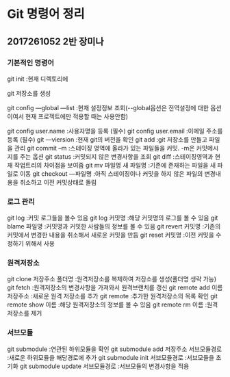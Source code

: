 <h1>Git 명령어 정리</h1>
<h2>2017261052
 2반 장미나 </h2>
<h3>기본적인 명령어</h3> 
<p>git init :현재 디렉토리에</p> 
<p>git 저장소를 생성</p>
<p>git config —global —list :현재 설정정보 조회(--global옵션은 전역설정에 대한 옵션이여서 현재 프로젝트에만 적용할 때는 사용안함)</p> 
git config user.name :사용자명을 등록 (필수)
git config user.email :이메일 주소를 등록 (필수)
git —viersion :현재 git의 버전을 확인 
git add :git 저장소를 만들고 파일을 관리
git commit –m :스테이징 영역에 올라가 있는 파일들을 커밋. -m은 커밋메시지를 주는 옵션
git status :커밋되지 않은 변경사항을 조회
git diff :스테이징영역과 현재 작업트리의 차이점을 보여줌
git mv 파일명 새 파일명 :기존에 존재하는 파일을 새 파일로 이동
git checkout —파일명 :아직 스테이징이나 커밋을 하지 않은 파일의 변경내용을 취소하고 이전 커밋상태로 돌림

<h3>로그 관리</h3>
git log :커밋 로그들을 볼수 있음
git log 커밋명 :해당 커밋명의 로그를 볼 수 있음
git blame 파일명 :커밋명과 커밋한 사람들의 정보를 볼 수 있음
git revert 커밋명 :기존의 커밋에서 변경한 내용을 취소해서 새로운 커밋을 만듬
git reset 커밋명 :이전 커밋을 수정하기 위해서 사용

<h3>원격저장소</h3>
git clone 저장주소 폴더명 :원격저장소를 복제하여 저장소를 생성(폴더명 생략 가능)
git fetch :원격저장소의 변경사항을 가져와서 원격브랜치를 갱신
git remote add 이름 저장주소 :새로운 원격 저장소를 추가
git remote :추가한 원격저장소의 목록 확인
git remote show 이름 :해당 원격저장소의 정보를 볼 수 있음
git remote rm 이름 :원격저장소를 제거 

<h3>서브모듈</h3>
git submodule :연관된 하위모듈을 확인
git submodule add 저장주소 서브모듈경로 :새로운 하위모듈을 해당경로에 추가
git submodule init 서브모듈경로 :서브모듈을 초기화
git submodule update 서브모듈경로 :서브모듈의 변경사항을 적용
